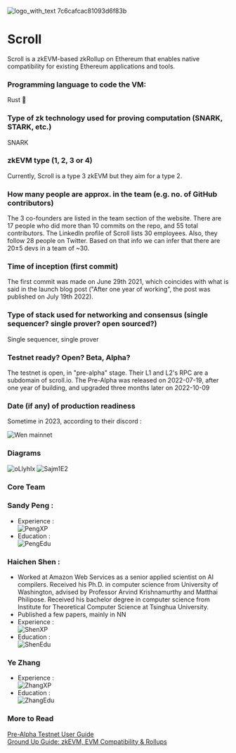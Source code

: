 ![logo_with_text 7c6cafcac81093d6f83b](https://user-images.githubusercontent.com/32202283/216722027-41498295-8290-4937-a047-5c457e2a360f.png)

# Scroll
Scroll is a zkEVM-based zkRollup on Ethereum that enables native compatibility for existing Ethereum applications and tools.

### Programming language to code the VM:
Rust 🦀

### Type of zk technology used for proving computation (SNARK, STARK, etc.)
SNARK

### zkEVM type (1, 2, 3 or 4)
Currently, Scroll is a type 3 zkEVM but they aim for a type  2.

### How many people are approx. in the team (e.g. no. of GitHub contributors)
The 3 co-founders are listed in the team section of the website. There are 17 people who did more than 10 commits on the repo, and 55 total contributors. The LinkedIn profile of Scroll lists 30 employees. Also, they follow 28 people on Twitter. Based on that info we can infer that there are 20±5 devs in a team of ~30.

### Time of inception (first commit)
The first commit was made on June 29th 2021, which coincides with what is said in the launch blog post ("After one year of working", the post was published on July 19th 2022).

### Type of stack used for networking and consensus (single sequencer? single prover? open sourced?)
Single sequencer, single prover

### Testnet ready? Open? Beta, Alpha? 
The testnet is open, in "pre-alpha" stage. Their L1 and L2's RPC are a subdomain of scroll.io. The Pre-Alpha was released on 2022-07-19, after one year of building, and upgraded three months later on 2022-10-09

### Date (if any) of production readiness
Sometime in 2023, according to their discord :

![Wen mainnet](assets/scrollprodready.png "Wen mainnet")

### Diagrams
![oLlyhIx](https://user-images.githubusercontent.com/32202283/216723883-eb0d05c0-8323-4b91-a14e-a134a3b4d5ad.png)
![Sajm1E2](https://user-images.githubusercontent.com/32202283/216723893-4ada47fe-7fbe-4a0f-b2d5-64bba7c916ad.png)

### Core Team
### Sandy Peng : 
- Experience :  
    ![PengXP](assets/peng1.png "Peng experience")
- Education :  
    ![PengEdu](assets/peng2.png "Peng education")

### Haichen Shen : 
- Worked at Amazon Web Services as a senior applied scientist on AI compilers. Received his Ph.D. in computer science from University of Washington, advised by Professor Arvind Krishnamurthy and Matthai Philipose. Received his bachelor degree in computer science from Institute for Theoretical Computer Science at Tsinghua University.
- Published a few papers, mainly in NN 
- Experience :  
    ![ShenXP](assets/shen1.png "Shen experience")
- Education :  
    ![ShenEdu](assets/shen2.png "Shen education")

### Ye Zhang
- Experience :  
    ![ZhangXP](assets/zhang1.png "Zhang experience")
- Education :  
    ![ZhangEdu](assets/zhang2.png "Zhang education")

### More to Read
[Pre-Alpha Testnet User Guide](https://guide.scroll.io/)  
[Ground Up Guide: zkEVM, EVM Compatibility & Rollups](https://immutablex.medium.com/ground-up-guide-zkevm-evm-compatibility-rollups-787b6e88108e)  
